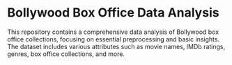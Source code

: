 # Bollywood Box Office Data Analysis
This repository contains a comprehensive data analysis of Bollywood box office collections, focusing on essential preprocessing and basic insights. The dataset includes various attributes such as movie names, IMDb ratings, genres, box office collections, and more.
